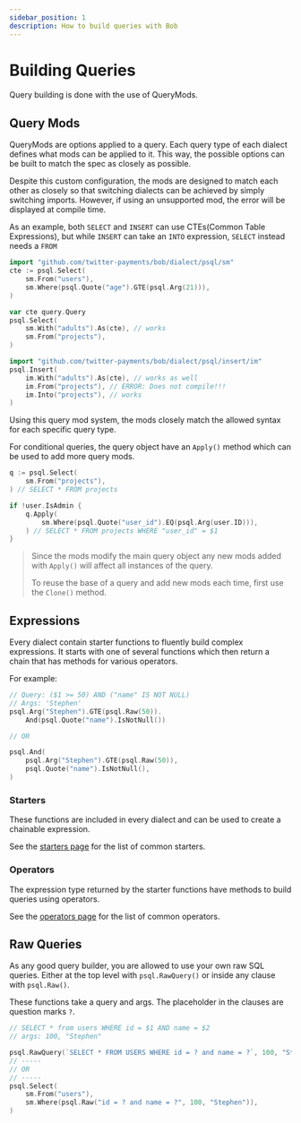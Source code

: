 ```yaml
---
sidebar_position: 1
description: How to build queries with Bob
---
```


# Building Queries

Query building is done with the use of QueryMods.

## Query Mods

QueryMods are options applied to a query. Each query type of each dialect defines what mods can be applied to it. This way, the possible options can be built to match the spec as closely as possible.

Despite this custom configuration, the mods are designed to match each other as closely so that switching dialects can be achieved by simply switching imports. However, if using an unsupported mod, the error will be displayed at compile time.

As an example, both `SELECT` and `INSERT` can use CTEs(Common Table Expressions), but while `INSERT` can take an `INTO` expression, `SELECT` instead needs a `FROM`

```go
import "github.com/twitter-payments/bob/dialect/psql/sm"
cte := psql.Select(
    sm.From("users"),
    sm.Where(psql.Quote("age").GTE(psql.Arg(21))),
)

var cte query.Query
psql.Select(
    sm.With("adults").As(cte), // works
    sm.From("projects"),
)

import "github.com/twitter-payments/bob/dialect/psql/insert/im"
psql.Insert(
    im.With("adults").As(cte), // works as well
    im.From("projects"), // ERROR: Does not compile!!!
    im.Into("projects"), // works
)
```

Using this query mod system, the mods closely match the allowed syntax for each specific query type.

For conditional queries, the query object have an `Apply()` method which can be used to add more query mods.

```go
q := psql.Select(
	sm.From("projects"),
) // SELECT * FROM projects

if !user.IsAdmin {
	q.Apply(
		sm.Where(psql.Quote("user_id").EQ(psql.Arg(user.ID))),
	) // SELECT * FROM projects WHERE "user_id" = $1
}
```

> Since the mods modify the main query object any new mods added with `Apply()` will affect all instances of the query.
>
> To reuse the base of a query and add new mods each time, first use the `Clone()` method.

## Expressions

Every dialect contain starter functions to fluently build complex expressions. It starts with one of several functions which then return a chain that has methods for various operators.

For example:

```go
// Query: ($1 >= 50) AND ("name" IS NOT NULL)
// Args: 'Stephen'
psql.Arg("Stephen").GTE(psql.Raw(50)).
	And(psql.Quote("name").IsNotNull())

// OR

psql.And(
	psql.Arg("Stephen").GTE(psql.Raw(50)),
	psql.Quote("name").IsNotNull(),
)
```

### Starters

These functions are included in every dialect and can be used to create a chainable expression.

See the [starters page](./starters) for the list of common starters.

### Operators

The expression type returned by the starter functions have methods to build queries using operators.

See the [operators page](./operators) for the list of common operators.

## Raw Queries

As any good query builder, you are allowed to use your own raw SQL queries. Either at the top level with `psql.RawQuery()` or inside any clause with `psql.Raw()`.

These functions take a query and args. The placeholder in the clauses are question marks `?`.

```go
// SELECT * from users WHERE id = $1 AND name = $2
// args: 100, "Stephen"

psql.RawQuery(`SELECT * FROM USERS WHERE id = ? and name = ?`, 100, "Stephen")
// -----
// OR
// -----
psql.Select(
	sm.From("users"),
	sm.Where(psql.Raw("id = ? and name = ?", 100, "Stephen")),
)
```
